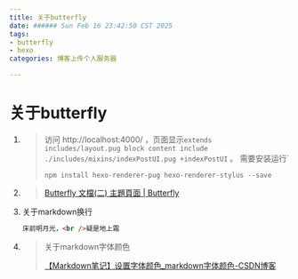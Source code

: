 ```yaml
---
title: 关于butterfly
date: ###### Sun Feb 16 23:42:50 CST 2025
tags: 
- butterfly
- hexo
categories: 博客上传个人服务器

---
```


# 关于butterfly

1. > 访问 http://localhost:4000/ ，页面显示`extends includes/layout.pug block content include ./includes/mixins/indexPostUI.pug +indexPostUI` 。 需要安装运行`
   >
   > ```bush
   > npm install hexo-renderer-pug hexo-renderer-stylus --save
   > ```
   >
   > 

2. > [Butterfly 文檔(二) 主題頁面 | Butterfly](https://butterfly.js.org/posts/dc584b87/)

3. 关于markdown换行

   ```markdown
   床前明月光，<br />疑是地上霜
   ```

4. > 关于markdown字体颜色
   >
   > [【Markdown笔记】设置字体颜色_markdown字体颜色-CSDN博客](https://blog.csdn.net/u012028275/article/details/115445362)

